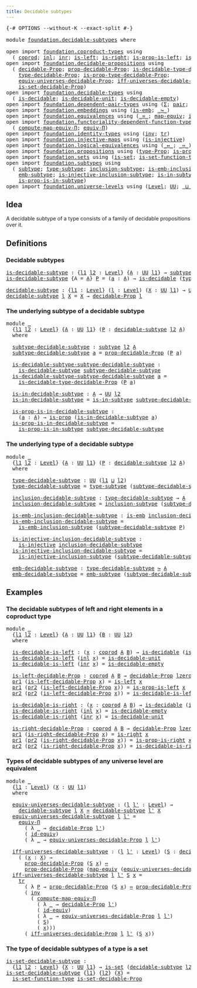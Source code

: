 ```yaml
---
title: Decidable subtypes
---
```


<pre class="Agda"><a id="44" class="Symbol">{-#</a> <a id="48" class="Keyword">OPTIONS</a> <a id="56" class="Pragma">--without-K</a> <a id="68" class="Pragma">--exact-split</a> <a id="82" class="Symbol">#-}</a>

<a id="87" class="Keyword">module</a> <a id="94" href="foundation.decidable-subtypes.html" class="Module">foundation.decidable-subtypes</a> <a id="124" class="Keyword">where</a>

<a id="131" class="Keyword">open</a> <a id="136" class="Keyword">import</a> <a id="143" href="foundation.coproduct-types.html" class="Module">foundation.coproduct-types</a> <a id="170" class="Keyword">using</a>
  <a id="178" class="Symbol">(</a> <a id="180" href="foundation.coproduct-types.html#1182" class="Datatype">coprod</a><a id="186" class="Symbol">;</a> <a id="188" href="foundation.coproduct-types.html#1253" class="InductiveConstructor">inl</a><a id="191" class="Symbol">;</a> <a id="193" href="foundation.coproduct-types.html#1276" class="InductiveConstructor">inr</a><a id="196" class="Symbol">;</a> <a id="198" href="foundation.coproduct-types.html#1779" class="Function">is-left</a><a id="205" class="Symbol">;</a> <a id="207" href="foundation.coproduct-types.html#2091" class="Function">is-right</a><a id="215" class="Symbol">;</a> <a id="217" href="foundation.coproduct-types.html#1855" class="Function">is-prop-is-left</a><a id="232" class="Symbol">;</a> <a id="234" href="foundation.coproduct-types.html#2170" class="Function">is-prop-is-right</a><a id="250" class="Symbol">)</a>
<a id="252" class="Keyword">open</a> <a id="257" class="Keyword">import</a> <a id="264" href="foundation.decidable-propositions.html" class="Module">foundation.decidable-propositions</a> <a id="298" class="Keyword">using</a>
  <a id="306" class="Symbol">(</a> <a id="308" href="foundation.decidable-propositions.html#2357" class="Function">decidable-Prop</a><a id="322" class="Symbol">;</a> <a id="324" href="foundation.decidable-propositions.html#2506" class="Function">prop-decidable-Prop</a><a id="343" class="Symbol">;</a> <a id="345" href="foundation.decidable-propositions.html#2813" class="Function">is-decidable-type-decidable-Prop</a><a id="377" class="Symbol">;</a>
    <a id="383" href="foundation.decidable-propositions.html#2583" class="Function">type-decidable-Prop</a><a id="402" class="Symbol">;</a> <a id="404" href="foundation.decidable-propositions.html#2680" class="Function">is-prop-type-decidable-Prop</a><a id="431" class="Symbol">;</a>
    <a id="437" href="foundation.decidable-propositions.html#6817" class="Function">equiv-universes-decidable-Prop</a><a id="467" class="Symbol">;</a> <a id="469" href="foundation.decidable-propositions.html#7012" class="Function">iff-universes-decidable-Prop</a><a id="497" class="Symbol">;</a>
    <a id="503" href="foundation.decidable-propositions.html#8024" class="Function">is-set-decidable-Prop</a><a id="524" class="Symbol">)</a>
<a id="526" class="Keyword">open</a> <a id="531" class="Keyword">import</a> <a id="538" href="foundation.decidable-types.html" class="Module">foundation.decidable-types</a> <a id="565" class="Keyword">using</a>
  <a id="573" class="Symbol">(</a> <a id="575" href="foundation.decidable-types.html#1918" class="Function">is-decidable</a><a id="587" class="Symbol">;</a> <a id="589" href="foundation.decidable-types.html#2753" class="Function">is-decidable-unit</a><a id="606" class="Symbol">;</a> <a id="608" href="foundation.decidable-types.html#2821" class="Function">is-decidable-empty</a><a id="626" class="Symbol">)</a>
<a id="628" class="Keyword">open</a> <a id="633" class="Keyword">import</a> <a id="640" href="foundation.dependent-pair-types.html" class="Module">foundation.dependent-pair-types</a> <a id="672" class="Keyword">using</a> <a id="678" class="Symbol">(</a><a id="679" href="foundation-core.dependent-pair-types.html#515" class="Record">Σ</a><a id="680" class="Symbol">;</a> <a id="682" href="foundation-core.dependent-pair-types.html#588" class="InductiveConstructor">pair</a><a id="686" class="Symbol">;</a> <a id="688" href="foundation-core.dependent-pair-types.html#605" class="Field">pr1</a><a id="691" class="Symbol">;</a> <a id="693" href="foundation-core.dependent-pair-types.html#617" class="Field">pr2</a><a id="696" class="Symbol">)</a>
<a id="698" class="Keyword">open</a> <a id="703" class="Keyword">import</a> <a id="710" href="foundation.embeddings.html" class="Module">foundation.embeddings</a> <a id="732" class="Keyword">using</a> <a id="738" class="Symbol">(</a><a id="739" href="foundation-core.embeddings.html#992" class="Function">is-emb</a><a id="745" class="Symbol">;</a> <a id="747" href="foundation-core.embeddings.html#1074" class="Function Operator">_↪_</a><a id="750" class="Symbol">)</a>
<a id="752" class="Keyword">open</a> <a id="757" class="Keyword">import</a> <a id="764" href="foundation.equivalences.html" class="Module">foundation.equivalences</a> <a id="788" class="Keyword">using</a> <a id="794" class="Symbol">(</a><a id="795" href="foundation-core.equivalences.html#1621" class="Function Operator">_≃_</a><a id="798" class="Symbol">;</a> <a id="800" href="foundation-core.equivalences.html#1821" class="Function">map-equiv</a><a id="809" class="Symbol">;</a> <a id="811" href="foundation-core.equivalences.html#2494" class="Function">id-equiv</a><a id="819" class="Symbol">)</a>
<a id="821" class="Keyword">open</a> <a id="826" class="Keyword">import</a> <a id="833" href="foundation.functoriality-dependent-function-types.html" class="Module">foundation.functoriality-dependent-function-types</a> <a id="883" class="Keyword">using</a>
  <a id="891" class="Symbol">(</a> <a id="893" href="foundation.functoriality-dependent-function-types.html#2502" class="Function">compute-map-equiv-Π</a><a id="912" class="Symbol">;</a> <a id="914" href="foundation.functoriality-dependent-function-types.html#4207" class="Function">equiv-Π</a><a id="921" class="Symbol">)</a>
<a id="923" class="Keyword">open</a> <a id="928" class="Keyword">import</a> <a id="935" href="foundation.identity-types.html" class="Module">foundation.identity-types</a> <a id="961" class="Keyword">using</a> <a id="967" class="Symbol">(</a><a id="968" href="foundation-core.identity-types.html#2729" class="Function">inv</a><a id="971" class="Symbol">;</a> <a id="973" href="foundation-core.identity-types.html#5702" class="Function">tr</a><a id="975" class="Symbol">)</a>
<a id="977" class="Keyword">open</a> <a id="982" class="Keyword">import</a> <a id="989" href="foundation.injective-maps.html" class="Module">foundation.injective-maps</a> <a id="1015" class="Keyword">using</a> <a id="1021" class="Symbol">(</a><a id="1022" href="foundation.injective-maps.html#1309" class="Function">is-injective</a><a id="1034" class="Symbol">)</a>
<a id="1036" class="Keyword">open</a> <a id="1041" class="Keyword">import</a> <a id="1048" href="foundation.logical-equivalences.html" class="Module">foundation.logical-equivalences</a> <a id="1080" class="Keyword">using</a> <a id="1086" class="Symbol">(</a><a id="1087" href="foundation-core.logical-equivalences.html#899" class="Function Operator">_↔_</a><a id="1090" class="Symbol">;</a> <a id="1092" href="foundation-core.logical-equivalences.html#1038" class="Function Operator">_⇔_</a><a id="1095" class="Symbol">)</a>
<a id="1097" class="Keyword">open</a> <a id="1102" class="Keyword">import</a> <a id="1109" href="foundation.propositions.html" class="Module">foundation.propositions</a> <a id="1133" class="Keyword">using</a> <a id="1139" class="Symbol">(</a><a id="1140" href="foundation-core.propositions.html#1495" class="Function">type-Prop</a><a id="1149" class="Symbol">;</a> <a id="1151" href="foundation-core.propositions.html#1309" class="Function">is-prop</a><a id="1158" class="Symbol">)</a>
<a id="1160" class="Keyword">open</a> <a id="1165" class="Keyword">import</a> <a id="1172" href="foundation.sets.html" class="Module">foundation.sets</a> <a id="1188" class="Keyword">using</a> <a id="1194" class="Symbol">(</a><a id="1195" href="foundation-core.sets.html#1113" class="Function">is-set</a><a id="1201" class="Symbol">;</a> <a id="1203" href="foundation.sets.html#3481" class="Function">is-set-function-type</a><a id="1223" class="Symbol">)</a>
<a id="1225" class="Keyword">open</a> <a id="1230" class="Keyword">import</a> <a id="1237" href="foundation.subtypes.html" class="Module">foundation.subtypes</a> <a id="1257" class="Keyword">using</a>
  <a id="1265" class="Symbol">(</a> <a id="1267" href="foundation-core.subtypes.html#2211" class="Function">subtype</a><a id="1274" class="Symbol">;</a> <a id="1276" href="foundation-core.subtypes.html#2555" class="Function">type-subtype</a><a id="1288" class="Symbol">;</a> <a id="1290" href="foundation-core.subtypes.html#2621" class="Function">inclusion-subtype</a><a id="1307" class="Symbol">;</a> <a id="1309" href="foundation-core.subtypes.html#3701" class="Function">is-emb-inclusion-subtype</a><a id="1333" class="Symbol">;</a>
    <a id="1339" href="foundation-core.subtypes.html#3947" class="Function">emb-subtype</a><a id="1350" class="Symbol">;</a> <a id="1352" href="foundation.subtypes.html#1123" class="Function">is-injective-inclusion-subtype</a><a id="1382" class="Symbol">;</a> <a id="1384" href="foundation-core.subtypes.html#2375" class="Function">is-in-subtype</a><a id="1397" class="Symbol">;</a>
    <a id="1403" href="foundation-core.subtypes.html#2440" class="Function">is-prop-is-in-subtype</a><a id="1424" class="Symbol">)</a>
<a id="1426" class="Keyword">open</a> <a id="1431" class="Keyword">import</a> <a id="1438" href="foundation.universe-levels.html" class="Module">foundation.universe-levels</a> <a id="1465" class="Keyword">using</a> <a id="1471" class="Symbol">(</a><a id="1472" href="Agda.Primitive.html#597" class="Postulate">Level</a><a id="1477" class="Symbol">;</a> <a id="1479" href="foundation-core.universe-levels.html#235" class="Primitive">UU</a><a id="1481" class="Symbol">;</a> <a id="1483" href="Agda.Primitive.html#810" class="Primitive Operator">_⊔_</a><a id="1486" class="Symbol">;</a> <a id="1488" href="Agda.Primitive.html#780" class="Primitive">lsuc</a><a id="1492" class="Symbol">;</a> <a id="1494" href="Agda.Primitive.html#764" class="Primitive">lzero</a><a id="1499" class="Symbol">)</a>
</pre>
## Idea

A decidable subtype of a type consists of a family of decidable propositions over it.

## Definitions

### Decidable subtypes

<pre class="Agda"><a id="is-decidable-subtype"></a><a id="1650" href="foundation.decidable-subtypes.html#1650" class="Function">is-decidable-subtype</a> <a id="1671" class="Symbol">:</a> <a id="1673" class="Symbol">{</a><a id="1674" href="foundation.decidable-subtypes.html#1674" class="Bound">l1</a> <a id="1677" href="foundation.decidable-subtypes.html#1677" class="Bound">l2</a> <a id="1680" class="Symbol">:</a> <a id="1682" href="Agda.Primitive.html#597" class="Postulate">Level</a><a id="1687" class="Symbol">}</a> <a id="1689" class="Symbol">{</a><a id="1690" href="foundation.decidable-subtypes.html#1690" class="Bound">A</a> <a id="1692" class="Symbol">:</a> <a id="1694" href="foundation-core.universe-levels.html#235" class="Primitive">UU</a> <a id="1697" href="foundation.decidable-subtypes.html#1674" class="Bound">l1</a><a id="1699" class="Symbol">}</a> <a id="1701" class="Symbol">→</a> <a id="1703" href="foundation-core.subtypes.html#2211" class="Function">subtype</a> <a id="1711" href="foundation.decidable-subtypes.html#1677" class="Bound">l2</a> <a id="1714" href="foundation.decidable-subtypes.html#1690" class="Bound">A</a> <a id="1716" class="Symbol">→</a> <a id="1718" href="foundation-core.universe-levels.html#235" class="Primitive">UU</a> <a id="1721" class="Symbol">(</a><a id="1722" href="foundation.decidable-subtypes.html#1674" class="Bound">l1</a> <a id="1725" href="Agda.Primitive.html#810" class="Primitive Operator">⊔</a> <a id="1727" href="foundation.decidable-subtypes.html#1677" class="Bound">l2</a><a id="1729" class="Symbol">)</a>
<a id="1731" href="foundation.decidable-subtypes.html#1650" class="Function">is-decidable-subtype</a> <a id="1752" class="Symbol">{</a><a id="1753" class="Argument">A</a> <a id="1755" class="Symbol">=</a> <a id="1757" href="foundation.decidable-subtypes.html#1757" class="Bound">A</a><a id="1758" class="Symbol">}</a> <a id="1760" href="foundation.decidable-subtypes.html#1760" class="Bound">P</a> <a id="1762" class="Symbol">=</a> <a id="1764" class="Symbol">(</a><a id="1765" href="foundation.decidable-subtypes.html#1765" class="Bound">a</a> <a id="1767" class="Symbol">:</a> <a id="1769" href="foundation.decidable-subtypes.html#1757" class="Bound">A</a><a id="1770" class="Symbol">)</a> <a id="1772" class="Symbol">→</a> <a id="1774" href="foundation.decidable-types.html#1918" class="Function">is-decidable</a> <a id="1787" class="Symbol">(</a><a id="1788" href="foundation-core.propositions.html#1495" class="Function">type-Prop</a> <a id="1798" class="Symbol">(</a><a id="1799" href="foundation.decidable-subtypes.html#1760" class="Bound">P</a> <a id="1801" href="foundation.decidable-subtypes.html#1765" class="Bound">a</a><a id="1802" class="Symbol">))</a>

<a id="decidable-subtype"></a><a id="1806" href="foundation.decidable-subtypes.html#1806" class="Function">decidable-subtype</a> <a id="1824" class="Symbol">:</a> <a id="1826" class="Symbol">{</a><a id="1827" href="foundation.decidable-subtypes.html#1827" class="Bound">l1</a> <a id="1830" class="Symbol">:</a> <a id="1832" href="Agda.Primitive.html#597" class="Postulate">Level</a><a id="1837" class="Symbol">}</a> <a id="1839" class="Symbol">(</a><a id="1840" href="foundation.decidable-subtypes.html#1840" class="Bound">l</a> <a id="1842" class="Symbol">:</a> <a id="1844" href="Agda.Primitive.html#597" class="Postulate">Level</a><a id="1849" class="Symbol">)</a> <a id="1851" class="Symbol">(</a><a id="1852" href="foundation.decidable-subtypes.html#1852" class="Bound">X</a> <a id="1854" class="Symbol">:</a> <a id="1856" href="foundation-core.universe-levels.html#235" class="Primitive">UU</a> <a id="1859" href="foundation.decidable-subtypes.html#1827" class="Bound">l1</a><a id="1861" class="Symbol">)</a> <a id="1863" class="Symbol">→</a> <a id="1865" href="foundation-core.universe-levels.html#235" class="Primitive">UU</a> <a id="1868" class="Symbol">(</a><a id="1869" href="foundation.decidable-subtypes.html#1827" class="Bound">l1</a> <a id="1872" href="Agda.Primitive.html#810" class="Primitive Operator">⊔</a> <a id="1874" href="Agda.Primitive.html#780" class="Primitive">lsuc</a> <a id="1879" href="foundation.decidable-subtypes.html#1840" class="Bound">l</a><a id="1880" class="Symbol">)</a>
<a id="1882" href="foundation.decidable-subtypes.html#1806" class="Function">decidable-subtype</a> <a id="1900" href="foundation.decidable-subtypes.html#1900" class="Bound">l</a> <a id="1902" href="foundation.decidable-subtypes.html#1902" class="Bound">X</a> <a id="1904" class="Symbol">=</a> <a id="1906" href="foundation.decidable-subtypes.html#1902" class="Bound">X</a> <a id="1908" class="Symbol">→</a> <a id="1910" href="foundation.decidable-propositions.html#2357" class="Function">decidable-Prop</a> <a id="1925" href="foundation.decidable-subtypes.html#1900" class="Bound">l</a>
</pre>
### The underlying subtype of a decidable subtype

<pre class="Agda"><a id="1991" class="Keyword">module</a> <a id="1998" href="foundation.decidable-subtypes.html#1998" class="Module">_</a>
  <a id="2002" class="Symbol">{</a><a id="2003" href="foundation.decidable-subtypes.html#2003" class="Bound">l1</a> <a id="2006" href="foundation.decidable-subtypes.html#2006" class="Bound">l2</a> <a id="2009" class="Symbol">:</a> <a id="2011" href="Agda.Primitive.html#597" class="Postulate">Level</a><a id="2016" class="Symbol">}</a> <a id="2018" class="Symbol">{</a><a id="2019" href="foundation.decidable-subtypes.html#2019" class="Bound">A</a> <a id="2021" class="Symbol">:</a> <a id="2023" href="foundation-core.universe-levels.html#235" class="Primitive">UU</a> <a id="2026" href="foundation.decidable-subtypes.html#2003" class="Bound">l1</a><a id="2028" class="Symbol">}</a> <a id="2030" class="Symbol">(</a><a id="2031" href="foundation.decidable-subtypes.html#2031" class="Bound">P</a> <a id="2033" class="Symbol">:</a> <a id="2035" href="foundation.decidable-subtypes.html#1806" class="Function">decidable-subtype</a> <a id="2053" href="foundation.decidable-subtypes.html#2006" class="Bound">l2</a> <a id="2056" href="foundation.decidable-subtypes.html#2019" class="Bound">A</a><a id="2057" class="Symbol">)</a>
  <a id="2061" class="Keyword">where</a>
  
  <a id="2072" href="foundation.decidable-subtypes.html#2072" class="Function">subtype-decidable-subtype</a> <a id="2098" class="Symbol">:</a> <a id="2100" href="foundation-core.subtypes.html#2211" class="Function">subtype</a> <a id="2108" href="foundation.decidable-subtypes.html#2006" class="Bound">l2</a> <a id="2111" href="foundation.decidable-subtypes.html#2019" class="Bound">A</a>
  <a id="2115" href="foundation.decidable-subtypes.html#2072" class="Function">subtype-decidable-subtype</a> <a id="2141" href="foundation.decidable-subtypes.html#2141" class="Bound">a</a> <a id="2143" class="Symbol">=</a> <a id="2145" href="foundation.decidable-propositions.html#2506" class="Function">prop-decidable-Prop</a> <a id="2165" class="Symbol">(</a><a id="2166" href="foundation.decidable-subtypes.html#2031" class="Bound">P</a> <a id="2168" href="foundation.decidable-subtypes.html#2141" class="Bound">a</a><a id="2169" class="Symbol">)</a>

  <a id="2174" href="foundation.decidable-subtypes.html#2174" class="Function">is-decidable-subtype-subtype-decidable-subtype</a> <a id="2221" class="Symbol">:</a>
    <a id="2227" href="foundation.decidable-subtypes.html#1650" class="Function">is-decidable-subtype</a> <a id="2248" href="foundation.decidable-subtypes.html#2072" class="Function">subtype-decidable-subtype</a>
  <a id="2276" href="foundation.decidable-subtypes.html#2174" class="Function">is-decidable-subtype-subtype-decidable-subtype</a> <a id="2323" href="foundation.decidable-subtypes.html#2323" class="Bound">a</a> <a id="2325" class="Symbol">=</a>
    <a id="2331" href="foundation.decidable-propositions.html#2813" class="Function">is-decidable-type-decidable-Prop</a> <a id="2364" class="Symbol">(</a><a id="2365" href="foundation.decidable-subtypes.html#2031" class="Bound">P</a> <a id="2367" href="foundation.decidable-subtypes.html#2323" class="Bound">a</a><a id="2368" class="Symbol">)</a>

  <a id="2373" href="foundation.decidable-subtypes.html#2373" class="Function">is-in-decidable-subtype</a> <a id="2397" class="Symbol">:</a> <a id="2399" href="foundation.decidable-subtypes.html#2019" class="Bound">A</a> <a id="2401" class="Symbol">→</a> <a id="2403" href="foundation-core.universe-levels.html#235" class="Primitive">UU</a> <a id="2406" href="foundation.decidable-subtypes.html#2006" class="Bound">l2</a>
  <a id="2411" href="foundation.decidable-subtypes.html#2373" class="Function">is-in-decidable-subtype</a> <a id="2435" class="Symbol">=</a> <a id="2437" href="foundation-core.subtypes.html#2375" class="Function">is-in-subtype</a> <a id="2451" href="foundation.decidable-subtypes.html#2072" class="Function">subtype-decidable-subtype</a>

  <a id="2480" href="foundation.decidable-subtypes.html#2480" class="Function">is-prop-is-in-decidable-subtype</a> <a id="2512" class="Symbol">:</a>
    <a id="2518" class="Symbol">(</a><a id="2519" href="foundation.decidable-subtypes.html#2519" class="Bound">a</a> <a id="2521" class="Symbol">:</a> <a id="2523" href="foundation.decidable-subtypes.html#2019" class="Bound">A</a><a id="2524" class="Symbol">)</a> <a id="2526" class="Symbol">→</a> <a id="2528" href="foundation-core.propositions.html#1309" class="Function">is-prop</a> <a id="2536" class="Symbol">(</a><a id="2537" href="foundation.decidable-subtypes.html#2373" class="Function">is-in-decidable-subtype</a> <a id="2561" href="foundation.decidable-subtypes.html#2519" class="Bound">a</a><a id="2562" class="Symbol">)</a>
  <a id="2566" href="foundation.decidable-subtypes.html#2480" class="Function">is-prop-is-in-decidable-subtype</a> <a id="2598" class="Symbol">=</a>
    <a id="2604" href="foundation-core.subtypes.html#2440" class="Function">is-prop-is-in-subtype</a> <a id="2626" href="foundation.decidable-subtypes.html#2072" class="Function">subtype-decidable-subtype</a>
</pre>
### The underlying type of a decidable subtype

<pre class="Agda"><a id="2713" class="Keyword">module</a> <a id="2720" href="foundation.decidable-subtypes.html#2720" class="Module">_</a>
  <a id="2724" class="Symbol">{</a><a id="2725" href="foundation.decidable-subtypes.html#2725" class="Bound">l1</a> <a id="2728" href="foundation.decidable-subtypes.html#2728" class="Bound">l2</a> <a id="2731" class="Symbol">:</a> <a id="2733" href="Agda.Primitive.html#597" class="Postulate">Level</a><a id="2738" class="Symbol">}</a> <a id="2740" class="Symbol">{</a><a id="2741" href="foundation.decidable-subtypes.html#2741" class="Bound">A</a> <a id="2743" class="Symbol">:</a> <a id="2745" href="foundation-core.universe-levels.html#235" class="Primitive">UU</a> <a id="2748" href="foundation.decidable-subtypes.html#2725" class="Bound">l1</a><a id="2750" class="Symbol">}</a> <a id="2752" class="Symbol">(</a><a id="2753" href="foundation.decidable-subtypes.html#2753" class="Bound">P</a> <a id="2755" class="Symbol">:</a> <a id="2757" href="foundation.decidable-subtypes.html#1806" class="Function">decidable-subtype</a> <a id="2775" href="foundation.decidable-subtypes.html#2728" class="Bound">l2</a> <a id="2778" href="foundation.decidable-subtypes.html#2741" class="Bound">A</a><a id="2779" class="Symbol">)</a>
  <a id="2783" class="Keyword">where</a>
  
  <a id="2794" href="foundation.decidable-subtypes.html#2794" class="Function">type-decidable-subtype</a> <a id="2817" class="Symbol">:</a> <a id="2819" href="foundation-core.universe-levels.html#235" class="Primitive">UU</a> <a id="2822" class="Symbol">(</a><a id="2823" href="foundation.decidable-subtypes.html#2725" class="Bound">l1</a> <a id="2826" href="Agda.Primitive.html#810" class="Primitive Operator">⊔</a> <a id="2828" href="foundation.decidable-subtypes.html#2728" class="Bound">l2</a><a id="2830" class="Symbol">)</a>
  <a id="2834" href="foundation.decidable-subtypes.html#2794" class="Function">type-decidable-subtype</a> <a id="2857" class="Symbol">=</a> <a id="2859" href="foundation-core.subtypes.html#2555" class="Function">type-subtype</a> <a id="2872" class="Symbol">(</a><a id="2873" href="foundation.decidable-subtypes.html#2072" class="Function">subtype-decidable-subtype</a> <a id="2899" href="foundation.decidable-subtypes.html#2753" class="Bound">P</a><a id="2900" class="Symbol">)</a>

  <a id="2905" href="foundation.decidable-subtypes.html#2905" class="Function">inclusion-decidable-subtype</a> <a id="2933" class="Symbol">:</a> <a id="2935" href="foundation.decidable-subtypes.html#2794" class="Function">type-decidable-subtype</a> <a id="2958" class="Symbol">→</a> <a id="2960" href="foundation.decidable-subtypes.html#2741" class="Bound">A</a>
  <a id="2964" href="foundation.decidable-subtypes.html#2905" class="Function">inclusion-decidable-subtype</a> <a id="2992" class="Symbol">=</a> <a id="2994" href="foundation-core.subtypes.html#2621" class="Function">inclusion-subtype</a> <a id="3012" class="Symbol">(</a><a id="3013" href="foundation.decidable-subtypes.html#2072" class="Function">subtype-decidable-subtype</a> <a id="3039" href="foundation.decidable-subtypes.html#2753" class="Bound">P</a><a id="3040" class="Symbol">)</a>

  <a id="3045" href="foundation.decidable-subtypes.html#3045" class="Function">is-emb-inclusion-decidable-subtype</a> <a id="3080" class="Symbol">:</a> <a id="3082" href="foundation-core.embeddings.html#992" class="Function">is-emb</a> <a id="3089" href="foundation.decidable-subtypes.html#2905" class="Function">inclusion-decidable-subtype</a>
  <a id="3119" href="foundation.decidable-subtypes.html#3045" class="Function">is-emb-inclusion-decidable-subtype</a> <a id="3154" class="Symbol">=</a>
    <a id="3160" href="foundation-core.subtypes.html#3701" class="Function">is-emb-inclusion-subtype</a> <a id="3185" class="Symbol">(</a><a id="3186" href="foundation.decidable-subtypes.html#2072" class="Function">subtype-decidable-subtype</a> <a id="3212" href="foundation.decidable-subtypes.html#2753" class="Bound">P</a><a id="3213" class="Symbol">)</a>

  <a id="3218" href="foundation.decidable-subtypes.html#3218" class="Function">is-injective-inclusion-decidable-subtype</a> <a id="3259" class="Symbol">:</a>
    <a id="3265" href="foundation.injective-maps.html#1309" class="Function">is-injective</a> <a id="3278" href="foundation.decidable-subtypes.html#2905" class="Function">inclusion-decidable-subtype</a>
  <a id="3308" href="foundation.decidable-subtypes.html#3218" class="Function">is-injective-inclusion-decidable-subtype</a> <a id="3349" class="Symbol">=</a>
    <a id="3355" href="foundation.subtypes.html#1123" class="Function">is-injective-inclusion-subtype</a> <a id="3386" class="Symbol">(</a><a id="3387" href="foundation.decidable-subtypes.html#2072" class="Function">subtype-decidable-subtype</a> <a id="3413" href="foundation.decidable-subtypes.html#2753" class="Bound">P</a><a id="3414" class="Symbol">)</a>

  <a id="3419" href="foundation.decidable-subtypes.html#3419" class="Function">emb-decidable-subtype</a> <a id="3441" class="Symbol">:</a> <a id="3443" href="foundation.decidable-subtypes.html#2794" class="Function">type-decidable-subtype</a> <a id="3466" href="foundation-core.embeddings.html#1074" class="Function Operator">↪</a> <a id="3468" href="foundation.decidable-subtypes.html#2741" class="Bound">A</a>
  <a id="3472" href="foundation.decidable-subtypes.html#3419" class="Function">emb-decidable-subtype</a> <a id="3494" class="Symbol">=</a> <a id="3496" href="foundation-core.subtypes.html#3947" class="Function">emb-subtype</a> <a id="3508" class="Symbol">(</a><a id="3509" href="foundation.decidable-subtypes.html#2072" class="Function">subtype-decidable-subtype</a> <a id="3535" href="foundation.decidable-subtypes.html#2753" class="Bound">P</a><a id="3536" class="Symbol">)</a>
</pre>
## Examples

### The decidable subtypes of left and right elements in a coproduct type

<pre class="Agda"><a id="3639" class="Keyword">module</a> <a id="3646" href="foundation.decidable-subtypes.html#3646" class="Module">_</a>
  <a id="3650" class="Symbol">{</a><a id="3651" href="foundation.decidable-subtypes.html#3651" class="Bound">l1</a> <a id="3654" href="foundation.decidable-subtypes.html#3654" class="Bound">l2</a> <a id="3657" class="Symbol">:</a> <a id="3659" href="Agda.Primitive.html#597" class="Postulate">Level</a><a id="3664" class="Symbol">}</a> <a id="3666" class="Symbol">{</a><a id="3667" href="foundation.decidable-subtypes.html#3667" class="Bound">A</a> <a id="3669" class="Symbol">:</a> <a id="3671" href="foundation-core.universe-levels.html#235" class="Primitive">UU</a> <a id="3674" href="foundation.decidable-subtypes.html#3651" class="Bound">l1</a><a id="3676" class="Symbol">}</a> <a id="3678" class="Symbol">{</a><a id="3679" href="foundation.decidable-subtypes.html#3679" class="Bound">B</a> <a id="3681" class="Symbol">:</a> <a id="3683" href="foundation-core.universe-levels.html#235" class="Primitive">UU</a> <a id="3686" href="foundation.decidable-subtypes.html#3654" class="Bound">l2</a><a id="3688" class="Symbol">}</a>
  <a id="3692" class="Keyword">where</a>

  <a id="3701" href="foundation.decidable-subtypes.html#3701" class="Function">is-decidable-is-left</a> <a id="3722" class="Symbol">:</a> <a id="3724" class="Symbol">(</a><a id="3725" href="foundation.decidable-subtypes.html#3725" class="Bound">x</a> <a id="3727" class="Symbol">:</a> <a id="3729" href="foundation.coproduct-types.html#1182" class="Datatype">coprod</a> <a id="3736" href="foundation.decidable-subtypes.html#3667" class="Bound">A</a> <a id="3738" href="foundation.decidable-subtypes.html#3679" class="Bound">B</a><a id="3739" class="Symbol">)</a> <a id="3741" class="Symbol">→</a> <a id="3743" href="foundation.decidable-types.html#1918" class="Function">is-decidable</a> <a id="3756" class="Symbol">(</a><a id="3757" href="foundation.coproduct-types.html#1779" class="Function">is-left</a> <a id="3765" href="foundation.decidable-subtypes.html#3725" class="Bound">x</a><a id="3766" class="Symbol">)</a>
  <a id="3770" href="foundation.decidable-subtypes.html#3701" class="Function">is-decidable-is-left</a> <a id="3791" class="Symbol">(</a><a id="3792" href="foundation.coproduct-types.html#1253" class="InductiveConstructor">inl</a> <a id="3796" href="foundation.decidable-subtypes.html#3796" class="Bound">x</a><a id="3797" class="Symbol">)</a> <a id="3799" class="Symbol">=</a> <a id="3801" href="foundation.decidable-types.html#2753" class="Function">is-decidable-unit</a>
  <a id="3821" href="foundation.decidable-subtypes.html#3701" class="Function">is-decidable-is-left</a> <a id="3842" class="Symbol">(</a><a id="3843" href="foundation.coproduct-types.html#1276" class="InductiveConstructor">inr</a> <a id="3847" href="foundation.decidable-subtypes.html#3847" class="Bound">x</a><a id="3848" class="Symbol">)</a> <a id="3850" class="Symbol">=</a> <a id="3852" href="foundation.decidable-types.html#2821" class="Function">is-decidable-empty</a>

  <a id="3874" href="foundation.decidable-subtypes.html#3874" class="Function">is-left-decidable-Prop</a> <a id="3897" class="Symbol">:</a> <a id="3899" href="foundation.coproduct-types.html#1182" class="Datatype">coprod</a> <a id="3906" href="foundation.decidable-subtypes.html#3667" class="Bound">A</a> <a id="3908" href="foundation.decidable-subtypes.html#3679" class="Bound">B</a> <a id="3910" class="Symbol">→</a> <a id="3912" href="foundation.decidable-propositions.html#2357" class="Function">decidable-Prop</a> <a id="3927" href="Agda.Primitive.html#764" class="Primitive">lzero</a>
  <a id="3935" href="foundation-core.dependent-pair-types.html#605" class="Field">pr1</a> <a id="3939" class="Symbol">(</a><a id="3940" href="foundation.decidable-subtypes.html#3874" class="Function">is-left-decidable-Prop</a> <a id="3963" href="foundation.decidable-subtypes.html#3963" class="Bound">x</a><a id="3964" class="Symbol">)</a> <a id="3966" class="Symbol">=</a> <a id="3968" href="foundation.coproduct-types.html#1779" class="Function">is-left</a> <a id="3976" href="foundation.decidable-subtypes.html#3963" class="Bound">x</a>
  <a id="3980" href="foundation-core.dependent-pair-types.html#605" class="Field">pr1</a> <a id="3984" class="Symbol">(</a><a id="3985" href="foundation-core.dependent-pair-types.html#617" class="Field">pr2</a> <a id="3989" class="Symbol">(</a><a id="3990" href="foundation.decidable-subtypes.html#3874" class="Function">is-left-decidable-Prop</a> <a id="4013" href="foundation.decidable-subtypes.html#4013" class="Bound">x</a><a id="4014" class="Symbol">))</a> <a id="4017" class="Symbol">=</a> <a id="4019" href="foundation.coproduct-types.html#1855" class="Function">is-prop-is-left</a> <a id="4035" href="foundation.decidable-subtypes.html#4013" class="Bound">x</a>
  <a id="4039" href="foundation-core.dependent-pair-types.html#617" class="Field">pr2</a> <a id="4043" class="Symbol">(</a><a id="4044" href="foundation-core.dependent-pair-types.html#617" class="Field">pr2</a> <a id="4048" class="Symbol">(</a><a id="4049" href="foundation.decidable-subtypes.html#3874" class="Function">is-left-decidable-Prop</a> <a id="4072" href="foundation.decidable-subtypes.html#4072" class="Bound">x</a><a id="4073" class="Symbol">))</a> <a id="4076" class="Symbol">=</a> <a id="4078" href="foundation.decidable-subtypes.html#3701" class="Function">is-decidable-is-left</a> <a id="4099" href="foundation.decidable-subtypes.html#4072" class="Bound">x</a>

  <a id="4104" href="foundation.decidable-subtypes.html#4104" class="Function">is-decidable-is-right</a> <a id="4126" class="Symbol">:</a> <a id="4128" class="Symbol">(</a><a id="4129" href="foundation.decidable-subtypes.html#4129" class="Bound">x</a> <a id="4131" class="Symbol">:</a> <a id="4133" href="foundation.coproduct-types.html#1182" class="Datatype">coprod</a> <a id="4140" href="foundation.decidable-subtypes.html#3667" class="Bound">A</a> <a id="4142" href="foundation.decidable-subtypes.html#3679" class="Bound">B</a><a id="4143" class="Symbol">)</a> <a id="4145" class="Symbol">→</a> <a id="4147" href="foundation.decidable-types.html#1918" class="Function">is-decidable</a> <a id="4160" class="Symbol">(</a><a id="4161" href="foundation.coproduct-types.html#2091" class="Function">is-right</a> <a id="4170" href="foundation.decidable-subtypes.html#4129" class="Bound">x</a><a id="4171" class="Symbol">)</a>
  <a id="4175" href="foundation.decidable-subtypes.html#4104" class="Function">is-decidable-is-right</a> <a id="4197" class="Symbol">(</a><a id="4198" href="foundation.coproduct-types.html#1253" class="InductiveConstructor">inl</a> <a id="4202" href="foundation.decidable-subtypes.html#4202" class="Bound">x</a><a id="4203" class="Symbol">)</a> <a id="4205" class="Symbol">=</a> <a id="4207" href="foundation.decidable-types.html#2821" class="Function">is-decidable-empty</a>
  <a id="4228" href="foundation.decidable-subtypes.html#4104" class="Function">is-decidable-is-right</a> <a id="4250" class="Symbol">(</a><a id="4251" href="foundation.coproduct-types.html#1276" class="InductiveConstructor">inr</a> <a id="4255" href="foundation.decidable-subtypes.html#4255" class="Bound">x</a><a id="4256" class="Symbol">)</a> <a id="4258" class="Symbol">=</a> <a id="4260" href="foundation.decidable-types.html#2753" class="Function">is-decidable-unit</a>

  <a id="4281" href="foundation.decidable-subtypes.html#4281" class="Function">is-right-decidable-Prop</a> <a id="4305" class="Symbol">:</a> <a id="4307" href="foundation.coproduct-types.html#1182" class="Datatype">coprod</a> <a id="4314" href="foundation.decidable-subtypes.html#3667" class="Bound">A</a> <a id="4316" href="foundation.decidable-subtypes.html#3679" class="Bound">B</a> <a id="4318" class="Symbol">→</a> <a id="4320" href="foundation.decidable-propositions.html#2357" class="Function">decidable-Prop</a> <a id="4335" href="Agda.Primitive.html#764" class="Primitive">lzero</a>
  <a id="4343" href="foundation-core.dependent-pair-types.html#605" class="Field">pr1</a> <a id="4347" class="Symbol">(</a><a id="4348" href="foundation.decidable-subtypes.html#4281" class="Function">is-right-decidable-Prop</a> <a id="4372" href="foundation.decidable-subtypes.html#4372" class="Bound">x</a><a id="4373" class="Symbol">)</a> <a id="4375" class="Symbol">=</a> <a id="4377" href="foundation.coproduct-types.html#2091" class="Function">is-right</a> <a id="4386" href="foundation.decidable-subtypes.html#4372" class="Bound">x</a>
  <a id="4390" href="foundation-core.dependent-pair-types.html#605" class="Field">pr1</a> <a id="4394" class="Symbol">(</a><a id="4395" href="foundation-core.dependent-pair-types.html#617" class="Field">pr2</a> <a id="4399" class="Symbol">(</a><a id="4400" href="foundation.decidable-subtypes.html#4281" class="Function">is-right-decidable-Prop</a> <a id="4424" href="foundation.decidable-subtypes.html#4424" class="Bound">x</a><a id="4425" class="Symbol">))</a> <a id="4428" class="Symbol">=</a> <a id="4430" href="foundation.coproduct-types.html#2170" class="Function">is-prop-is-right</a> <a id="4447" href="foundation.decidable-subtypes.html#4424" class="Bound">x</a>
  <a id="4451" href="foundation-core.dependent-pair-types.html#617" class="Field">pr2</a> <a id="4455" class="Symbol">(</a><a id="4456" href="foundation-core.dependent-pair-types.html#617" class="Field">pr2</a> <a id="4460" class="Symbol">(</a><a id="4461" href="foundation.decidable-subtypes.html#4281" class="Function">is-right-decidable-Prop</a> <a id="4485" href="foundation.decidable-subtypes.html#4485" class="Bound">x</a><a id="4486" class="Symbol">))</a> <a id="4489" class="Symbol">=</a> <a id="4491" href="foundation.decidable-subtypes.html#4104" class="Function">is-decidable-is-right</a> <a id="4513" href="foundation.decidable-subtypes.html#4485" class="Bound">x</a>
</pre>
### Types of decidable subtypes of any universe level are equivalent

<pre class="Agda"><a id="4598" class="Keyword">module</a> <a id="4605" href="foundation.decidable-subtypes.html#4605" class="Module">_</a>
  <a id="4609" class="Symbol">{</a><a id="4610" href="foundation.decidable-subtypes.html#4610" class="Bound">l1</a> <a id="4613" class="Symbol">:</a> <a id="4615" href="Agda.Primitive.html#597" class="Postulate">Level</a><a id="4620" class="Symbol">}</a> <a id="4622" class="Symbol">(</a><a id="4623" href="foundation.decidable-subtypes.html#4623" class="Bound">X</a> <a id="4625" class="Symbol">:</a> <a id="4627" href="foundation-core.universe-levels.html#235" class="Primitive">UU</a> <a id="4630" href="foundation.decidable-subtypes.html#4610" class="Bound">l1</a><a id="4632" class="Symbol">)</a>
  <a id="4636" class="Keyword">where</a>

  <a id="4645" href="foundation.decidable-subtypes.html#4645" class="Function">equiv-universes-decidable-subtype</a> <a id="4679" class="Symbol">:</a> <a id="4681" class="Symbol">(</a><a id="4682" href="foundation.decidable-subtypes.html#4682" class="Bound">l</a> <a id="4684" href="foundation.decidable-subtypes.html#4684" class="Bound">l&#39;</a> <a id="4687" class="Symbol">:</a> <a id="4689" href="Agda.Primitive.html#597" class="Postulate">Level</a><a id="4694" class="Symbol">)</a> <a id="4696" class="Symbol">→</a>
    <a id="4702" href="foundation.decidable-subtypes.html#1806" class="Function">decidable-subtype</a> <a id="4720" href="foundation.decidable-subtypes.html#4682" class="Bound">l</a> <a id="4722" href="foundation.decidable-subtypes.html#4623" class="Bound">X</a> <a id="4724" href="foundation-core.equivalences.html#1621" class="Function Operator">≃</a> <a id="4726" href="foundation.decidable-subtypes.html#1806" class="Function">decidable-subtype</a> <a id="4744" href="foundation.decidable-subtypes.html#4684" class="Bound">l&#39;</a> <a id="4747" href="foundation.decidable-subtypes.html#4623" class="Bound">X</a>
  <a id="4751" href="foundation.decidable-subtypes.html#4645" class="Function">equiv-universes-decidable-subtype</a> <a id="4785" href="foundation.decidable-subtypes.html#4785" class="Bound">l</a> <a id="4787" href="foundation.decidable-subtypes.html#4787" class="Bound">l&#39;</a> <a id="4790" class="Symbol">=</a>
    <a id="4796" href="foundation.functoriality-dependent-function-types.html#4207" class="Function">equiv-Π</a>
      <a id="4810" class="Symbol">(</a> <a id="4812" class="Symbol">λ</a> <a id="4814" href="foundation.decidable-subtypes.html#4814" class="Bound">_</a> <a id="4816" class="Symbol">→</a> <a id="4818" href="foundation.decidable-propositions.html#2357" class="Function">decidable-Prop</a> <a id="4833" href="foundation.decidable-subtypes.html#4787" class="Bound">l&#39;</a><a id="4835" class="Symbol">)</a>
      <a id="4843" class="Symbol">(</a> <a id="4845" href="foundation-core.equivalences.html#2494" class="Function">id-equiv</a><a id="4853" class="Symbol">)</a>
      <a id="4861" class="Symbol">(</a> <a id="4863" class="Symbol">λ</a> <a id="4865" href="foundation.decidable-subtypes.html#4865" class="Bound">_</a> <a id="4867" class="Symbol">→</a> <a id="4869" href="foundation.decidable-propositions.html#6817" class="Function">equiv-universes-decidable-Prop</a> <a id="4900" href="foundation.decidable-subtypes.html#4785" class="Bound">l</a> <a id="4902" href="foundation.decidable-subtypes.html#4787" class="Bound">l&#39;</a><a id="4904" class="Symbol">)</a>

  <a id="4909" href="foundation.decidable-subtypes.html#4909" class="Function">iff-universes-decidable-subtype</a> <a id="4941" class="Symbol">:</a> <a id="4943" class="Symbol">(</a><a id="4944" href="foundation.decidable-subtypes.html#4944" class="Bound">l</a> <a id="4946" href="foundation.decidable-subtypes.html#4946" class="Bound">l&#39;</a> <a id="4949" class="Symbol">:</a> <a id="4951" href="Agda.Primitive.html#597" class="Postulate">Level</a><a id="4956" class="Symbol">)</a> <a id="4958" class="Symbol">(</a><a id="4959" href="foundation.decidable-subtypes.html#4959" class="Bound">S</a> <a id="4961" class="Symbol">:</a> <a id="4963" href="foundation.decidable-subtypes.html#1806" class="Function">decidable-subtype</a> <a id="4981" href="foundation.decidable-subtypes.html#4944" class="Bound">l</a> <a id="4983" href="foundation.decidable-subtypes.html#4623" class="Bound">X</a><a id="4984" class="Symbol">)</a> <a id="4986" class="Symbol">→</a>
    <a id="4992" class="Symbol">(</a> <a id="4994" class="Symbol">(</a><a id="4995" href="foundation.decidable-subtypes.html#4995" class="Bound">x</a> <a id="4997" class="Symbol">:</a> <a id="4999" href="foundation.decidable-subtypes.html#4623" class="Bound">X</a><a id="5000" class="Symbol">)</a> <a id="5002" class="Symbol">→</a>
      <a id="5010" href="foundation.decidable-propositions.html#2506" class="Function">prop-decidable-Prop</a> <a id="5030" class="Symbol">(</a><a id="5031" href="foundation.decidable-subtypes.html#4959" class="Bound">S</a> <a id="5033" href="foundation.decidable-subtypes.html#4995" class="Bound">x</a><a id="5034" class="Symbol">)</a> <a id="5036" href="foundation-core.logical-equivalences.html#1038" class="Function Operator">⇔</a>
      <a id="5044" href="foundation.decidable-propositions.html#2506" class="Function">prop-decidable-Prop</a> <a id="5064" class="Symbol">(</a><a id="5065" href="foundation-core.equivalences.html#1821" class="Function">map-equiv</a> <a id="5075" class="Symbol">(</a><a id="5076" href="foundation.decidable-subtypes.html#4645" class="Function">equiv-universes-decidable-subtype</a> <a id="5110" href="foundation.decidable-subtypes.html#4944" class="Bound">l</a> <a id="5112" href="foundation.decidable-subtypes.html#4946" class="Bound">l&#39;</a><a id="5114" class="Symbol">)</a> <a id="5116" href="foundation.decidable-subtypes.html#4959" class="Bound">S</a> <a id="5118" href="foundation.decidable-subtypes.html#4995" class="Bound">x</a><a id="5119" class="Symbol">))</a>
  <a id="5124" href="foundation.decidable-subtypes.html#4909" class="Function">iff-universes-decidable-subtype</a> <a id="5156" href="foundation.decidable-subtypes.html#5156" class="Bound">l</a> <a id="5158" href="foundation.decidable-subtypes.html#5158" class="Bound">l&#39;</a> <a id="5161" href="foundation.decidable-subtypes.html#5161" class="Bound">S</a> <a id="5163" href="foundation.decidable-subtypes.html#5163" class="Bound">x</a> <a id="5165" class="Symbol">=</a>
    <a id="5171" href="foundation-core.identity-types.html#5702" class="Function">tr</a>
      <a id="5180" class="Symbol">(</a> <a id="5182" class="Symbol">λ</a> <a id="5184" href="foundation.decidable-subtypes.html#5184" class="Bound">P</a> <a id="5186" class="Symbol">→</a> <a id="5188" href="foundation.decidable-propositions.html#2506" class="Function">prop-decidable-Prop</a> <a id="5208" class="Symbol">(</a><a id="5209" href="foundation.decidable-subtypes.html#5161" class="Bound">S</a> <a id="5211" href="foundation.decidable-subtypes.html#5163" class="Bound">x</a><a id="5212" class="Symbol">)</a> <a id="5214" href="foundation-core.logical-equivalences.html#1038" class="Function Operator">⇔</a> <a id="5216" href="foundation.decidable-propositions.html#2506" class="Function">prop-decidable-Prop</a> <a id="5236" href="foundation.decidable-subtypes.html#5184" class="Bound">P</a><a id="5237" class="Symbol">)</a>
      <a id="5245" class="Symbol">(</a> <a id="5247" href="foundation-core.identity-types.html#2729" class="Function">inv</a>
        <a id="5259" class="Symbol">(</a> <a id="5261" href="foundation.functoriality-dependent-function-types.html#2502" class="Function">compute-map-equiv-Π</a>
          <a id="5291" class="Symbol">(</a> <a id="5293" class="Symbol">λ</a> <a id="5295" href="foundation.decidable-subtypes.html#5295" class="Bound">_</a> <a id="5297" class="Symbol">→</a> <a id="5299" href="foundation.decidable-propositions.html#2357" class="Function">decidable-Prop</a> <a id="5314" href="foundation.decidable-subtypes.html#5158" class="Bound">l&#39;</a><a id="5316" class="Symbol">)</a>
          <a id="5328" class="Symbol">(</a> <a id="5330" href="foundation-core.equivalences.html#2494" class="Function">id-equiv</a><a id="5338" class="Symbol">)</a>
          <a id="5350" class="Symbol">(</a> <a id="5352" class="Symbol">λ</a> <a id="5354" href="foundation.decidable-subtypes.html#5354" class="Bound">_</a> <a id="5356" class="Symbol">→</a> <a id="5358" href="foundation.decidable-propositions.html#6817" class="Function">equiv-universes-decidable-Prop</a> <a id="5389" href="foundation.decidable-subtypes.html#5156" class="Bound">l</a> <a id="5391" href="foundation.decidable-subtypes.html#5158" class="Bound">l&#39;</a><a id="5393" class="Symbol">)</a>
          <a id="5405" class="Symbol">(</a> <a id="5407" href="foundation.decidable-subtypes.html#5161" class="Bound">S</a><a id="5408" class="Symbol">)</a>
          <a id="5420" class="Symbol">(</a> <a id="5422" href="foundation.decidable-subtypes.html#5163" class="Bound">x</a><a id="5423" class="Symbol">)))</a>
      <a id="5433" class="Symbol">(</a> <a id="5435" href="foundation.decidable-propositions.html#7012" class="Function">iff-universes-decidable-Prop</a> <a id="5464" href="foundation.decidable-subtypes.html#5156" class="Bound">l</a> <a id="5466" href="foundation.decidable-subtypes.html#5158" class="Bound">l&#39;</a> <a id="5469" class="Symbol">(</a><a id="5470" href="foundation.decidable-subtypes.html#5161" class="Bound">S</a> <a id="5472" href="foundation.decidable-subtypes.html#5163" class="Bound">x</a><a id="5473" class="Symbol">))</a>
</pre>
### The type of decidable subtypes of a type is a set

<pre class="Agda"><a id="is-set-decidable-subtype"></a><a id="5544" href="foundation.decidable-subtypes.html#5544" class="Function">is-set-decidable-subtype</a> <a id="5569" class="Symbol">:</a>
  <a id="5573" class="Symbol">{</a><a id="5574" href="foundation.decidable-subtypes.html#5574" class="Bound">l1</a> <a id="5577" href="foundation.decidable-subtypes.html#5577" class="Bound">l2</a> <a id="5580" class="Symbol">:</a> <a id="5582" href="Agda.Primitive.html#597" class="Postulate">Level</a><a id="5587" class="Symbol">}</a> <a id="5589" class="Symbol">{</a><a id="5590" href="foundation.decidable-subtypes.html#5590" class="Bound">X</a> <a id="5592" class="Symbol">:</a> <a id="5594" href="foundation-core.universe-levels.html#235" class="Primitive">UU</a> <a id="5597" href="foundation.decidable-subtypes.html#5574" class="Bound">l1</a><a id="5599" class="Symbol">}</a> <a id="5601" class="Symbol">→</a> <a id="5603" href="foundation-core.sets.html#1113" class="Function">is-set</a> <a id="5610" class="Symbol">(</a><a id="5611" href="foundation.decidable-subtypes.html#1806" class="Function">decidable-subtype</a> <a id="5629" href="foundation.decidable-subtypes.html#5577" class="Bound">l2</a> <a id="5632" href="foundation.decidable-subtypes.html#5590" class="Bound">X</a><a id="5633" class="Symbol">)</a>
<a id="5635" href="foundation.decidable-subtypes.html#5544" class="Function">is-set-decidable-subtype</a> <a id="5660" class="Symbol">{</a><a id="5661" href="foundation.decidable-subtypes.html#5661" class="Bound">l1</a><a id="5663" class="Symbol">}</a> <a id="5665" class="Symbol">{</a><a id="5666" href="foundation.decidable-subtypes.html#5666" class="Bound">l2</a><a id="5668" class="Symbol">}</a> <a id="5670" class="Symbol">{</a><a id="5671" href="foundation.decidable-subtypes.html#5671" class="Bound">X</a><a id="5672" class="Symbol">}</a> <a id="5674" class="Symbol">=</a>
  <a id="5678" href="foundation.sets.html#3481" class="Function">is-set-function-type</a> <a id="5699" href="foundation.decidable-propositions.html#8024" class="Function">is-set-decidable-Prop</a>
</pre>
